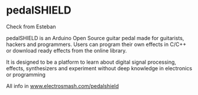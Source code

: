 pedalSHIELD
===========

Check from Esteban

pedalSHIELD is an Arduino Open Source guitar pedal made for guitarists, hackers and programmers. Users can program their own effects in C/C++ or download ready effects from the online library.

It is designed to be a platform to learn about digital signal processing, effects, synthesizers and experiment without deep knowledge in electronics or programming

All info in www.electrosmash.com/pedalshield

